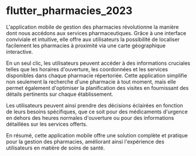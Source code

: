 
# flutter_pharmacies_2023

L'application mobile de gestion des pharmacies révolutionne la manière dont nous accédons aux services pharmaceutiques. 
Grâce à une interface conviviale et intuitive, elle offre aux utilisateurs la possibilité de localiser facilement les pharmacies à proximité via une carte géographique interactive. 

En un seul clic, les utilisateurs peuvent accéder à des informations cruciales telles que les horaires d'ouverture, les coordonnées et les services disponibles dans chaque pharmacie répertoriée. Cette application simplifie non seulement la recherche d'une pharmacie à tout moment, mais elle permet également d'optimiser la planification des visites en fournissant des détails pertinents sur chaque établissement.

Les utilisateurs peuvent ainsi prendre des décisions éclairées en fonction de leurs besoins spécifiques, que ce soit pour des médicaments d'urgence en dehors des heures normales d'ouverture ou pour des informations détaillées sur les services offerts.

En résumé, cette application mobile offre une solution complète et pratique pour la gestion des pharmacies, améliorant ainsi l'expérience des utilisateurs en matière de soins de santé.
